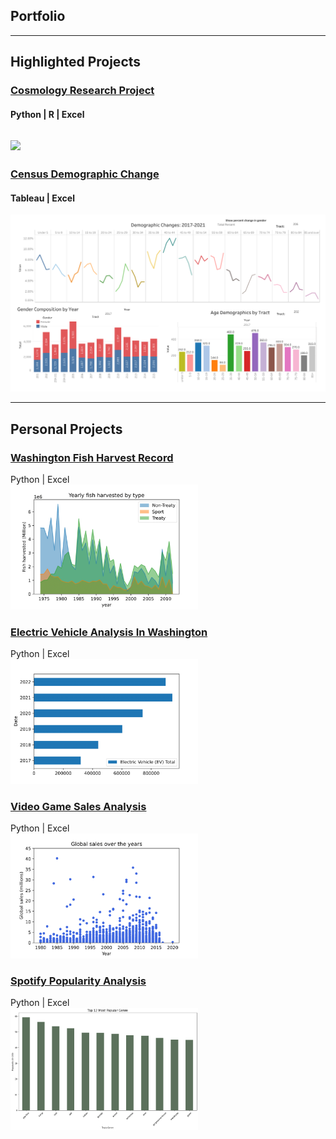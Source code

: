 ## Portfolio
---

## Highlighted Projects
### [Cosmology Research Project](/pdf/2022Symposium_Kelvin.pdf)
#### Python | R | Excel
[<img src="images/dummy_thumbnail.jpg"/>](/pdf/2022Symposium_Kelvin.pdf)
---
### [Census Demographic Change](http://example.com/)
#### Tableau | Excel 
<img src="images/age and sex.png" alt="missing">

---

## Personal Projects

### [Washington Fish Harvest Record](https://zensius.github.io/WashingtonFishHarvest/) <Br>
Python | Excel <Br>
[<img src="images/Yearly by Type-1.png" width="300"/>](https://zensius.github.io/WashingtonFishHarvest/)
 
### [Electric Vehicle Analysis In Washington](https://zensius.github.io/WA_electricVehicle/) <Br>
Python | Excel <Br>
 [<img src="images/Image-EVgrowth.png" width="300"/>](https://zensius.github.io/WA_electricVehicle/)
 
### [Video Game Sales Analysis](https://zensius.github.io/VideoGameSales/) <Br>
Python | Excel <Br>
 [<img src="images/GlobalSalePerYear-1.png" width="300"/>](https://zensius.github.io/VideoGameSales/) 
 
### [Spotify Popularity Analysis](https://www.kaggle.com/code/kelvinzeng/spotify-tracks-analysis#Analysis) <Br>
Python | Excel <Br> 
 [<img src="images/spotify.png" width="300"/>](https://www.kaggle.com/code/kelvinzeng/spotify-tracks-analysis#Analysis)
 
